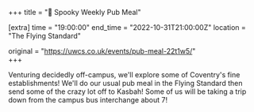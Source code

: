 +++
title = "👻 Spooky Weekly Pub Meal"

[extra]
time = "19:00:00"
end_time = "2022-10-31T21:00:00Z"
location = "The Flying Standard"

original = "https://uwcs.co.uk/events/pub-meal-22t1w5/"    
+++

Venturing decidedly off-campus, we'll explore some of Coventry's fine establishments\! We'll do our usual pub meal in the Flying Standard then send some of the crazy lot off to Kasbah\! Some of us will be taking a trip down from the campus bus interchange about 7\!

